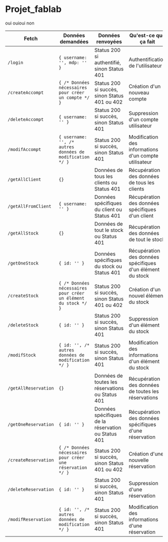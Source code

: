 # Projet_fablab
oui
ouioui
non


| Fetch                    | Données demandées                                      | Données renvoyées                                 | Qu'est-ce que ça fait                               |
|--------------------------|---------------------------------------------------------|---------------------------------------------------|------------------------------------------------------|
| `/login`                 | `{ username: '', mdp: '' }`                            | Status 200 si authentifié, sinon Status 401        | Authentification de l'utilisateur                      |
| `/createAccompt`         | `{ /* Données nécessaires pour créer un compte */ }`     | Status 200 si succès, sinon Status 401 ou 402     | Création d'un nouveau compte                           |
| `/deleteAccompt`         | `{ username: '' }`                                      | Status 200 si succès, sinon Status 401             | Suppression d'un compte utilisateur                     |
| `/modifAccompt`          | `{ username: '', /* autres données de modification */ }` | Status 200 si succès, sinon Status 401        | Modification des informations d'un compte utilisateur   |
| `/getAllClient`          | `{}`                                                    | Données de tous les clients ou Status 401         | Récupération des données de tous les clients             |
| `/getAllFromClient`      | `{ username: '' }`                                      | Données spécifiques du client ou Status 401        | Récupération des données spécifiques d'un client        |
| `/getAllStock`           | `{}`                                                    | Données de tout le stock ou Status 401            | Récupération des données de tout le stock               |
| `/getOneStock`           | `{ id: '' }`                                            | Données spécifiques du stock ou Status 401        | Récupération des données spécifiques d'un élément du stock |
| `/createStock`           | `{ /* Données nécessaires pour créer un élément du stock */ }` | Status 200 si succès, sinon Status 401 ou 402 | Création d'un nouvel élément du stock                   |
| `/deleteStock`           | `{ id: '' }`                                            | Status 200 si succès, sinon Status 401            | Suppression d'un élément du stock                        |
| `/modifStock`            | `{ id: '', /* autres données de modification */ }`     | Status 200 si succès, sinon Status 401 | Modification des informations d'un élément du stock      |
| `/getAllReservation`     | `{}`                                                    | Données de toutes les réservations ou Status 401 | Récupération des données de toutes les réservations      |
| `/getOneReservation`     | `{ id: '' }`                                            | Données spécifiques de la réservation ou Status 401 | Récupération des données spécifiques d'une réservation    |
| `/createReservation`     | `{ /* Données nécessaires pour créer une réservation */ }` | Status 200 si succès, sinon Status 401 ou 402 | Création d'une nouvelle réservation                      |
| `/deleteReservation`     | `{ id: '' }`                                            | Status 200 si succès, sinon Status 401            | Suppression d'une réservation                            |
| `/modifReservation`      | `{ id: '', /* autres données de modification */ }`     | Status 200 si succès, sinon Status 401 | Modification des informations d'une réservation          |
